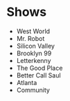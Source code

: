 # Shows

* West World
* Mr. Robot
* Silicon Valley
* Brooklyn 99
* Letterkenny
* The Good Place
* Better Call Saul
* Atlanta
* Community
